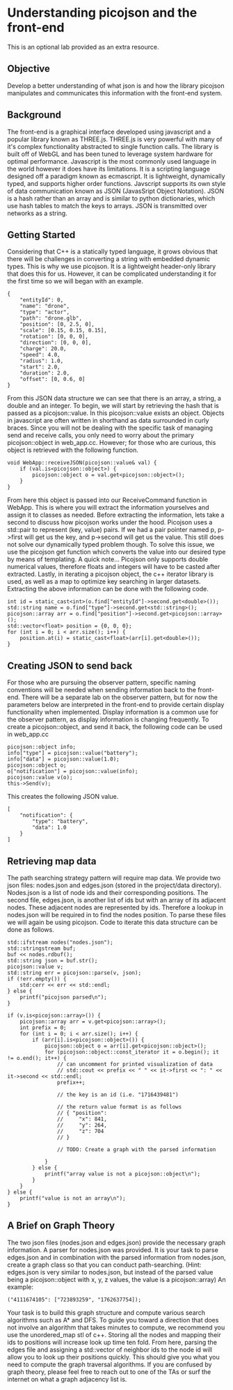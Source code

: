 # Understanding picojson and the front-end
This is an optional lab provided as an extra resource.

## Objective
Develop a better understanding of what json is and how the library picojson manipulates and 
communicates this information with the front-end system. 

## Background
The front-end is a graphical interface developed using javascript and a popular library known as 
THREE.js. THREE.js is very powerful with many of it's complex functionality abstracted to single 
function calls. The library is built off of WebGL and has been tuned to leverage system hardware 
for optimal performance. Javascript is the most commonly used language in the world however it does 
have its limitations. It is a scripting language designed off a paradigm known as ecmascript. It is 
lightweight, dynamically typed, and supports higher order functions. Javscript supports its own 
style of data communication known as JSON (JavasSript Object Notation). JSON is a hash rather than 
an array and is similar to python dictionaries, which use hash tables to match the keys to arrays. 
JSON is transmitted over networks as a string.

## Getting Started
Considering that C++ is a statically typed language, it grows obvious that there will be challenges 
in converting a string with embedded dynamic types. This is why we use picojson. It is a 
lightweight header-only library that does this for us. However, it can be complicated understanding 
it for the first time so we will began with an example.
```
{
    "entityId": 0,
    "name": "drone",
    "type": "actor",
    "path": "drone.glb",
    "position": [0, 2.5, 0],
    "scale": [0.15, 0.15, 0.15],
    "rotation": [0, 0, 0],
    "direction": [0, 0, 0],
    "charge": 20.0,
    "speed": 4.0,
    "radius": 1.0,
    "start": 2.0,
    "duration": 2.0,
    "offset": [0, 0.6, 0]
}
```
From this JSON data structure we can see that there is an array, a string, a double and an integer. 
To begin, we will start by retrieving the hash that is passed as a picojson::value. In this 
picojson::value exists an object. Objects in javascript are often written in shorthand as data 
surrounded in curly braces. Since you will not be dealing with the specific task of managing send 
and receive calls, you only need to worry about the primary picojson::object in web_app.cc. However; 
for those who are curious, this object is retrieved with the following function.
```
void WebApp::receiveJSON(picojson::value& val) {
    if (val.is<picojson::object>) {
        picojson::object o = val.get<picojson::object>();
    }
}
```
From here this object is passed into our ReceiveCommand function in WebApp. This is where you will 
extract the information yourselves and assign it to classes as needed. Before extracting the information, 
lets take a second to discuss how picojson works under the hood. Picojson uses a std::pair to 
represent (key, value) pairs. If we had a pair pointer named p, p->first will get us the key, and 
p->second will get us the value. This still does not solve our dynamically typed problem though. 
To solve this issue, we use the picojson get function which converts the value into our desired type 
by means of templating. A quick note... Picojson only supports double numerical values, therefore 
floats and integers will have to be casted after extracted. Lastly, in iterating a picojson object, 
the c++ iterator library is used, as well as a map to optimize key searching in larger datasets. 
Extracting the above information can be done with the following code.
```
int id = static_cast<int>(o.find["entityId"]->second.get<double>());
std::string name = o.find["type"]->second.get<std::string>();
picojson::array arr = o.find["position"]->second.get<picojson::array>();
std::vector<float> position = {0, 0, 0};
for (int i = 0; i < arr.size(); i++) {
    position.at(i) = static_cast<float>(arr[i].get<double>());
}
```
## Creating JSON to send back
For those who are pursuing the observer pattern, specific naming conventions
will be needed when sending information back to the front-end. There will be a separate lab on the 
observer pattern, but for now the parameters below are interpreted in the front-end to provide 
certain display functionality when implemented. Display information is a common use for the observer 
pattern, as display information is changing frequently. To create a picojson::object, and send it 
back, the following code can be used in web_app.cc
```
picojson::object info;
info["type"] = picojson::value("battery");
info["data"] = picojson::value(1.0);
picojson::object o;
o["notification"] = picojson::value(info);
picojson::value v(o);
this->Send(v);
```
This creates the following JSON value.
```
[
    "notification": {
        "type": "battery",
        "data": 1.0
    }
]
```
## Retrieving map data
The path searching strategy pattern will require map data. We provide two json files: nodes.json 
and edges.json (stored in the project/data directory). Nodes.json is a list of node ids and their corresponding positions. The second file, 
edges.json, is another list of ids but with an array of its adjacent nodes. These adjacent nodes are 
represented by ids. Therefore a lookup in nodes.json will be required in to find the nodes position. 
To parse these files we will again be using picojson. Code to iterate this data structure can be 
done as follows.
```
std::ifstream nodes("nodes.json");
std::stringstream buf;
buf << nodes.rdbuf();
std::string json = buf.str();
picojson::value v;
std::string err = picojson::parse(v, json);
if (!err.empty()) {
    std:cerr << err << std::endl;
} else {
    printf("picojson parsed\n");
}

if (v.is<picojson::array>()) {
    picojson::array arr = v.get<picojson::array>();
    int prefix = 0;
    for (int i = 0; i < arr.size(); i++) {
        if (arr[i].is<picojson::object>()) {
            picojson::object o = arr[i].get<picojson::object>();
            for (picojson::object::const_iterator it = o.begin(); it != o.end(); it++) {
                // can uncomment for printed visualization of data
                // std::cout << prefix << " " << it->first << ": " << it->second << std::endl;
                prefix++;

                // the key is an id (i.e. "1716439481")

                // the return value format is as follows
                // { "position":
                //     "x": 841,
                //     "y": 264,
                //     "z": 704
                // }

                // TODO: Create a graph with the parsed information

            }
        } else {
            printf("array value is not a picojson::object\n");
        }
    }
} else {
    printf("value is not an array\n");
}

```
## A Brief on Graph Theory
The two json files (nodes.json and edges.json) provide the necessary graph information. A parser 
for nodes.json was provided. It is your task to parse edges.json and in combination with the parsed 
information from nodes.json, create a graph class so that you can conduct path-searching. 
(Hint: edges.json is very similar to nodes.json, but instead of the parsed value being a 
picojson::object with x, y, z values, the value is a picojson::array) An example: 
```
("4111674105": ["723893259", "1762637754]);
```
Your task is to build this graph structure and compute various search algorithms such as A* and DFS. 
To guide you toward a direction that does not involve an algorithm that takes minutes to compute, 
we recommend you use the unordered_map stl of c++. Storing all the nodes and mapping their ids to 
positions will increase look up time ten fold. From here, parsing the edges file and assigning a 
std::vector of neighbor ids to the node id will allow you to look up their positions quickly. This should 
give you what you need to compute the graph traversal algorithms. If you are confused by graph theory, 
please feel free to reach out to one of the TAs or surf the internet on what a graph adjacency list is.